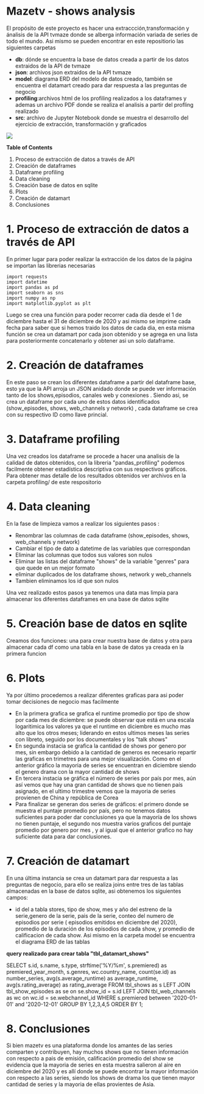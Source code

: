 # Mazetv - shows analysis

El propósito de este proyecto es hacer una extraccción,transformación y ánalisis de la API tvmaze donde se alberga información variada de series de todo el mundo.
Asi mismo se pueden encontrar en este repositiorio las siguientes carpetas
- **db**: dónde se encuentra la base de datos creada a partir de los datos extraidos de la API de tvmaze
- **json**: archivos json extraidos de la API tvmaze
- **model**: diagrama ERD del modelo de datos creado, también se encuentra el datamart creado para dar respuesta a las preguntas de negocio
- **profiling**:archivos html de los profiling realizados a los dataframes y ademas un archivo PDF donde se realiza el analisis a partir del profling realizado
- **src**: archivo de Jupyter Notebook donde se muestra el desarrollo del ejercicio de extracción, transformación y graficados


![](https://static.tvmaze.com/images/api/tvm_api.png)


**Table of Contents**

1. Proceso de extracción de datos a través de API
2. Creación de dataframes
3. Dataframe profiling
4. Data cleaning
5. Creación base de datos en sqlite
6. Plots
7. Creación de datamart
8. Conclusiones

# 1. Proceso de extracción de datos a través de API <a name="Proceso de extracción de datos a través de API"></a>
En primer lugar para poder realizar la extracción de los datos de la página se importan las librerias necesarias

	import requests
	import datetime
	import pandas as pd
	import seaborn as sns
	import numpy as np
	import matplotlib.pyplot as plt

Luego se crea una función para poder recorrer cada día desde el 1 de diciembre hasta el 31 de diciembre de 2020 y asi mismo se imprime cada fecha para saber que si hemos traido los datos de cada dia, en esta misma función se crea un datamart por cada json obtenido y se agrega en una lista para posteriormente concatenarlo y obtener asi un solo dataframe.


# 2. Creación de dataframes
En este paso se crean los diferentes dataframe a partir del dataframe base, esto ya que la API arroja un JSON anidado donde se puede ver información tanto de los shows,episodios, canales web y conexiones . Siendo asi, se crea un dataframe por cada uno de estos datos identificados (show_episodes, shows, web_channels y network) , cada dataframe se crea con su respectivo ID como llave princial.

# 3. Dataframe profiling
Una vez creados los dataframe se procede a hacer una analisis de la calidad de datos obtenidos, con la libreria "pandas_profiling" podemos facilmente obtener estadística descriptiva con sus respectivos gráficos. Para obtener mas detalle de los resultados obtenidos ver archivos en la carpeta profiling/ de este respositorio
# 4. Data cleaning
En la fase de limpieza vamos a realizar los siguientes pasos :
- Renombrar las columnas de cada dataframe (show_episodes, shows, web_channels y network) 
- Cambiar el tipo de dato a datetime de las variables que correspondan
- Eliminar las columnas que todos sus valores son nulos
- Eliminar las listas del dataframe "shows" de la variable "genres"  para que quede en un mejor formato
- eliminar duplicados de los dataframe shows, network y web_channels
- Tambien eliminamos los id que son nulos

Una vez realizado estos pasos ya tenemos una data mas limpia para almacenar los diferentes dataframes en una base de datos sqlite 
# 5. Creación base de datos en sqlite
Creamos dos funciones: una para crear nuestra base de datos y otra para almacenar cada df como una tabla en la base de datos ya creada en la primera funcion
# 6. Plots
Ya por último procedemos a realizar diferentes graficas para asi poder tomar decisiones de negocio mas facilmente
* En la primera grafica se grafica el runtime promedio por tipo de show por cada mes de diciembre: se puede observar que está en una escala logaritimica los valores ya que el runtime en diciembre es mucho mas alto que los otros meses; liderando en estos ultimos meses las series con libreto, seguido por los documentales y los "talk shows"
* En segunda instacia se grafica la cantidad de shows por genero por mes, sin embargo debido a la cantidad de generos es necesario repartir las graficas en trimetres para una mejor visualización. Como en el anterior gráfico la mayoria de series se encuentran en diciembre siendo el genero drama con la mayor cantidad de shows
* En tercera instacia se gráfica el número de series por país por mes, aún así vemos que hay una gran cantidad de shows que no tienen país asignado,  en el ultimo trimestre vemos que la mayoria de series provienen de China  y república de Corea
* Para finalizar se generan dos series de gráficos: el primero donde se muestra el puntaje promedio por país, pero no tenemos datos suficientes para poder dar conclusiones ya que la mayoría de los shows no tienen puntaje, 	el segundo nos muestra varios graficos del puntaje promedio por genero por  mes , y al igual que el anterior grafico no hay suficiente data para dar conclusiones. 
# 7. Creación de datamart
En una última instancia se crea un datamart para dar respuesta a las preguntas de negocio, para ello se realiza joins entre tres de las tablas almacenadas en la base de datos sqlite, asi obtenemos los siguientes campos:
*  id del a tabla stores, tipo de show, mes y año del estreno de la serie,genero de la serie, pais de la serie, conteo del numero de episodios por serie ( episodios emitidos en diciembre del 2020), promedio de la duración de los episodios de cada show, y promedio de calificacion de cada show. Asi mismo en la carpeta model se encuentra el diagrama ERD de las tablas

**query realizado para crear tabla "tbl_datamart_shows"**

SELECT s.id,
   s.name,
   s.type,
   strftime('%Y/%m', s.premiered) as premiered_year_month,
   s.genres,
   wc.country_name,
   count(se.id) as number_series,
   avg(s.average_runtime) as average_runtime,
   avg(s.rating_average) as rating_average
  FROM tbl_shows as s
  LEFT JOIN tbl_show_episodes as se on se.show_id = s.id
  LEFT JOIN tbl_web_channels as wc on wc.id = se.webchannel_id
 WHERE s.premiered between '2020-01-01' and '2020-12-01'
 GROUP BY 1,2,3,4,5
 ORDER BY 1;  

# 8. Conclusiones

Si bien mazetv es una plataforma donde los amantes de las series comparten y contribuyen, hay muchos shows que no tienen información con respecto a pais de emisión, calificación promedio del show se evidencia que la mayoria de series en esta muestra salieron al aire en diciembre del 2020 y es allí donde se puede encontrar la mayor información con respecto a las series, siendo los shows de drama los que tienen mayor cantidad de series y la mayoria de ellas provientes de Asia.
